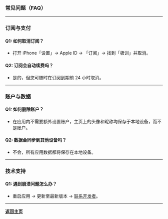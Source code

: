 ### 常见问题（FAQ）  

---

### **订阅与支付**  
#### Q1: 如何取消订阅？  
- 打开 iPhone「设置」→ Apple ID → 「订阅」→ 找到「极训」并取消。  

#### Q2: 订阅会自动续费吗？  
- 是的，但您可随时在订阅到期前 24 小时取消。  

---

### **账户与数据**  
#### Q1: 如何删除账户？  
- 在应用内不需要额外设置账户，主页上的头像和昵称均保存于本地设备，而不是账户。  

#### Q2: 数据会同步到其他设备吗？  
- 不会，所有应用数据都将保存在本地设备。  

---

### **技术支持**  
#### Q1: 遇到崩溃问题怎么办？  
- 重启应用 → 更新至最新版本 → [联系开发者](contact.md)。  

---

**[返回主页](index.md)**  
